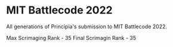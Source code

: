 # MIT Battlecode 2022
All generations of Principia's submission to MIT Battlecode 2022.

Max Scrimaging Rank - 35
Final Scrimagin Rank - 35
